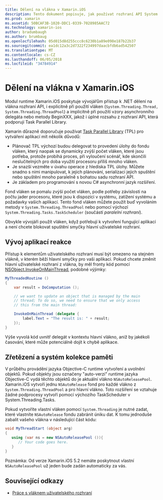 ```yaml
---
title: Dělení na vlákna v Xamarin.iOS
description: Tento dokument popisuje, jak používat rozhraní API System.Threading – aplikace pro Xamarin.iOS. Popisuje, knihovně Task Parallel Library, vytváření reaguje aplikace a uvolňování paměti.
ms.prod: xamarin
ms.assetid: 50BCAF3B-1020-DDC1-0339-7028985AAC72
ms.technology: xamarin-ios
author: bradumbaugh
ms.author: brumbaug
ms.openlocfilehash: 05d015d8d255ccc8c6230b1a89e098e187b22b37
ms.sourcegitcommit: ea1dc12a3c2d7322f234997daacbfdb6ad542507
ms.translationtype: MT
ms.contentlocale: cs-CZ
ms.lasthandoff: 06/05/2018
ms.locfileid: "34784914"
---
```

# <a name="threading-in-xamarinios"></a>Dělení na vlákna v Xamarin.iOS

Modul runtime Xamarin.iOS poskytuje vývojářům přístup k .NET dělení na vlákna rozhraní API, i explicitně při použití vláken (`System.Threading.Thread, System.Threading.ThreadPool`) a implicitně při použití vzory asynchronního delegáta nebo metody BeginXXX, jakož i úplné rozsahu z rozhraní API, která podporují Task Parallel Library.



Xamarin důrazně doporučuje používat [Task Parallel Library](http://msdn.microsoft.com/library/dd460717.aspx) (TPL) pro vytváření aplikací mít několik důvodů:
-  Plánovač TPL výchozí budou delegovat to provedení úlohy do fondu vláken, který naopak se dynamicky zvýší počet vláken, které jsou potřeba, protože probíhá proces, při vyloučení scénář, kde skončili neslučitelných pro doba využití procesoru příliš mnoho vláken. 
-  Je snazší vezměte v úvahu operace z hlediska TPL úlohy. Můžete snadno s nimi manipulovat, k jejich plánování, serializaci jejich spuštění nebo spuštění mnoho paralelně s bohatou sadu rozhraní API. 
-  Je základem pro programování s novou C# asynchronní jazyk rozšíření. 


Fond vláken se pomalu zvýší počet vláken, podle potřeby závislosti na počtu jader procesoru, které jsou k dispozici v systému, zatížení systému a požadavky vašich aplikací. Tento fond vláken můžete použít buď vyvoláním metody v `System.Threading.ThreadPool` nebo pomocí výchozí `System.Threading.Tasks.TaskScheduler` (součástí *paralelní rozhraní*).

Obvykle vývojáři použít vláken, když potřebují k vytvoření fungující aplikací a není chcete blokovat spuštění smyčky hlavní uživatelské rozhraní.

 <a name="Developing_Responsive_Applications" />


## <a name="developing-responsive-applications"></a>Vývoj aplikací reakce

Přístup k elementům uživatelského rozhraní musí být omezeno na stejném vlákně, v kterém běží hlavní smyčky pro vaši aplikaci. Pokud chcete změnit hlavní uživatelské rozhraní z vlákna, by měl fronty kód pomocí [NSObject.InvokeOnMainThread](https://developer.xamarin.com/api/type/Foundation.NSObject/), podobné výjimky:

```csharp
MyThreadedRoutine ()  
{  
    var result = DoComputation ();  

    // we want to update an object that is managed by the main
    // thread; To do so, we need to ensure that we only access
    // this from the main thread:

    InvokeOnMainThread (delegate {  
        label.Text = "The result is: " + result;  
    });
}
```

Výše vyvolá kód uvnitř delegát v kontextu hlavní vlákno, aniž by jakékoli časování, které může potenciálně dojít k chybě aplikace.

 <a name="Threading_and_Garbage_Collection" />


## <a name="threading-and-garbage-collection"></a>Zřetězení a systém kolekce paměti

V průběhu provádění jazyka Objective-C runtime vytvoření a uvolnění objektů. Pokud objekty jsou označeny "auto-verzi" runtime jazyka Objective-C vydá těchto objektů do je aktuální vlákno `NSAutoReleasePool`. Xamarin.iOS vytvoří jednu `NSAutoRelease` fond pro každé vlákno z `System.Threading.ThreadPool` a pro hlavní vlákno. Toto rozšíření se vztahuje žádné podprocesy vytvoří pomocí výchozího TaskScheduler v System.Threading.Tasks.

Pokud vytvoříte vlastní vláken pomocí `System.Threading` je nutné zadat, které vlastníte `NSAutoRelease` fondu zabránit úniku dat. K tomu jednoduše zabalit vašeho vlákna v následující část kódu:

```csharp
void MyThreadStart (object arg)
{
   using (var ns = new NSAutoReleasePool ()){
      // Your code goes here.
   }
}
```

Poznámka: Od verze Xamarin.iOS 5.2 nemáte poskytnout vlastní `NSAutoReleasePool` už jeden bude zadán automaticky za vás.


## <a name="related-links"></a>Související odkazy

- [Práce s vláknem uživatelského rozhraní](~/ios/user-interface/ios-ui/ui-thread.md)
